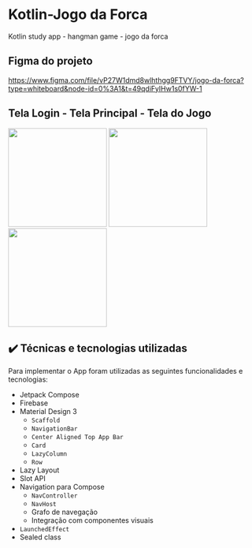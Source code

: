 # Kotlin-Jogo da Forca
Kotlin study app - hangman game - jogo da forca

## Figma do projeto
https://www.figma.com/file/vP27W1dmd8wlhthgg9FTVY/jogo-da-forca?type=whiteboard&node-id=0%3A1&t=49qdiFyIHw1s0fYW-1

## Tela Login - Tela Principal - Tela do Jogo
<img src="https://github.com/MurilodioPy/kotlin-jogoForca/assets/86753677/374d13b2-8177-4255-9982-98bf2400e22a" width="200"/> <img src="https://github.com/MurilodioPy/kotlin-jogoForca/assets/86753677/f080b939-7eb8-4dd6-97ef-00c0c6fbe617" width="200"/> <img src="https://github.com/MurilodioPy/kotlin-jogoForca/assets/86753677/7ade88a1-106e-4902-a4da-174a08a8eeb8" width="200"/>

## ✔️ Técnicas e tecnologias utilizadas

Para implementar o App foram utilizadas as seguintes funcionalidades e tecnologias:

- Jetpack Compose
- Firebase
- Material Design 3
  - `Scaffold`
  - `NavigationBar` 
  - `Center Aligned Top App Bar`
  - `Card`
  - `LazyColumn`
  - `Row`
- Lazy Layout
- Slot API
- Navigation para Compose
  - `NavController`
  - `NavHost`
  - Grafo de navegação
  - Integração com componentes visuais
- `LaunchedEffect`
- Sealed class
